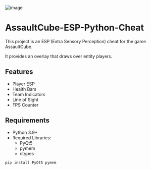 ![image](https://github.com/user-attachments/assets/6e58214e-276a-4c99-8908-6f33286749ca)


# AssaultCube-ESP-Python-Cheat

This project is an ESP (Extra Sensory Perception) cheat for the game AssaultCube. 

It provides an overlay that draws over entity players.

## Features

- Player ESP
- Health Bars
- Team Indicators
- Line of Sight
- FPS Counter

## Requirements

- Python 3.9+
- Required Libraries:
  - PyQt5
  - pymem
  - ctypes
 
``pip install PyQt5 pymem``

